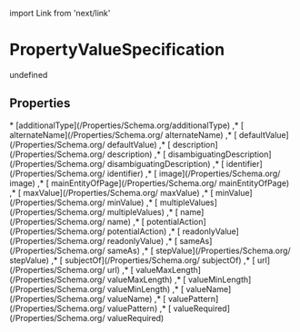 import Link from 'next/link'
# PropertyValueSpecification

undefined

## Properties

<Grid>
* [additionalType](/Properties/Schema.org/additionalType)
,* [ alternateName](/Properties/Schema.org/ alternateName)
,* [ defaultValue](/Properties/Schema.org/ defaultValue)
,* [ description](/Properties/Schema.org/ description)
,* [ disambiguatingDescription](/Properties/Schema.org/ disambiguatingDescription)
,* [ identifier](/Properties/Schema.org/ identifier)
,* [ image](/Properties/Schema.org/ image)
,* [ mainEntityOfPage](/Properties/Schema.org/ mainEntityOfPage)
,* [ maxValue](/Properties/Schema.org/ maxValue)
,* [ minValue](/Properties/Schema.org/ minValue)
,* [ multipleValues](/Properties/Schema.org/ multipleValues)
,* [ name](/Properties/Schema.org/ name)
,* [ potentialAction](/Properties/Schema.org/ potentialAction)
,* [ readonlyValue](/Properties/Schema.org/ readonlyValue)
,* [ sameAs](/Properties/Schema.org/ sameAs)
,* [ stepValue](/Properties/Schema.org/ stepValue)
,* [ subjectOf](/Properties/Schema.org/ subjectOf)
,* [ url](/Properties/Schema.org/ url)
,* [ valueMaxLength](/Properties/Schema.org/ valueMaxLength)
,* [ valueMinLength](/Properties/Schema.org/ valueMinLength)
,* [ valueName](/Properties/Schema.org/ valueName)
,* [ valuePattern](/Properties/Schema.org/ valuePattern)
,* [ valueRequired](/Properties/Schema.org/ valueRequired)

</Grid>

